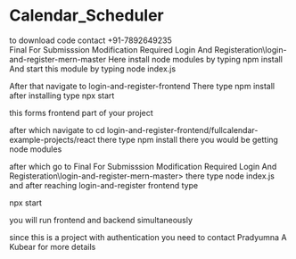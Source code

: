 # Calendar_Scheduler
to download code contact +91-7892649235   
Final For Submisssion Modification Required Login And Registeration\login-and-register-mern-master
Here install node modules by typing npm install
And start this module by typing node index.js

After that navigate to login-and-register-frontend
There type 
     npm install
after installing type npx start

this forms frontend part of your project 

after which navigate to cd login-and-register-frontend/fullcalendar-example-projects/react
there type npm install there you would be getting node modules

after which go to  Final For Submisssion Modification Required Login And Registeration\login-and-register-mern-master>
there type node index.js 
and after reaching login-and-register frontend type 

npx start

you will run frontend and backend simultaneously


since this is a project with authentication you need to contact 
Pradyumna A Kubear for more details 
